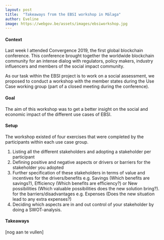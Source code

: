 ```yaml
---
layout: post
title:  "Takeaways from the EBSI workshop in Málaga"
author: Eveline
image: https://webgov.be/assets/images/ebsiworkshop.jpg
---
```


#### Context
Last week I attended Convergence 2019, the first global blockchain conference. This conference brought together the worldwide blockchain community for an intense dialog with regulators, policy makers, industry influencers and members of the social impact community.

As our task within the EBSI project is to work on a social assessment, we proposed to conduct a workshop with the member states during the Use Case working group (part of a closed meeting during the conference).

#### Goal
The aim of this workshop was to get a better insight on the social and economic impact of the different use cases of EBSI.

#### Setup
The workshop existed of four exercises that were completed by the participants within each use case group.
1. Listing all the different stakeholders and adopting a stakeholder per participant
2. Defining positive and negative aspects or drivers or barriers for the stakeholder you adopted
3. Further specification of these stakeholders in terms of value and incentives
for the drivers/benefits
e.g. Savings (Which benefits are savings?), Efficiency (Which benefits are efficiency?) or New possibilities (Which valuable possibilities does the new solution bring?). 
for the barriers/disadvantages e.g. Expenses (Does the new situation lead to any extra expenses?)
4. Deciding which aspects are in and out control of your stakeholder by doing a SWOT-analysis.

#### Takeaways 
[nog aan te vullen]
